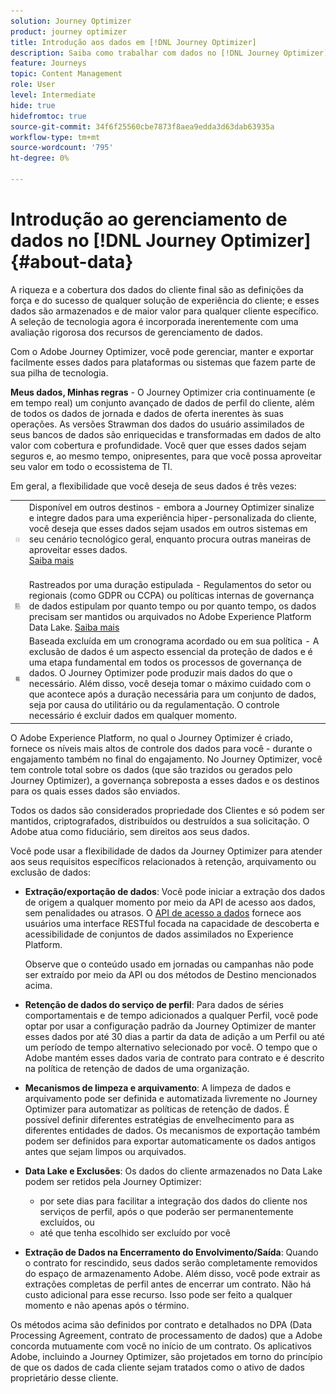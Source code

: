 ```yaml
---
solution: Journey Optimizer
product: journey optimizer
title: Introdução aos dados em [!DNL Journey Optimizer]
description: Saiba como trabalhar com dados no [!DNL Journey Optimizer]
feature: Journeys
topic: Content Management
role: User
level: Intermediate
hide: true
hidefromtoc: true
source-git-commit: 34f6f25560cbe7873f8aea9edda3d63dab63935a
workflow-type: tm+mt
source-wordcount: '795'
ht-degree: 0%

---
```


# Introdução ao gerenciamento de dados no [!DNL Journey Optimizer] {#about-data}

A riqueza e a cobertura dos dados do cliente final são as definições da força e do sucesso de qualquer solução de experiência do cliente; e esses dados são armazenados e de maior valor para qualquer cliente específico. A seleção de tecnologia agora é incorporada inerentemente com uma avaliação rigorosa dos recursos de gerenciamento de dados.

Com o Adobe Journey Optimizer, você pode gerenciar, manter e exportar facilmente esses dados para plataformas ou sistemas que fazem parte de sua pilha de tecnologia.

**Meus dados, Minhas regras** - O Journey Optimizer cria continuamente (e em tempo real) um conjunto avançado de dados de perfil do cliente, além de todos os dados de jornada e dados de oferta inerentes às suas operações. As versões Strawman dos dados do usuário assimilados de seus bancos de dados são enriquecidas e transformadas em dados de alto valor com cobertura e profundidade. Você quer que esses dados sejam seguros e, ao mesmo tempo, onipresentes, para que você possa aproveitar seu valor em todo o ecossistema de TI.

Em geral, a flexibilidade que você deseja de seus dados é três vezes:


<table style="table-layout:fixed">
<tr style="border: 0;">
  <td>
    <img alt="destinos" src="assets/do-not-localize/dest.png" />
    <br>
  </td>
  <td>
    <div>Disponível em outros destinos - embora a Journey Optimizer sinalize e integre dados para uma experiência hiper-personalizada do cliente, você deseja que esses dados sejam usados em outros sistemas em seu cenário tecnológico geral, enquanto procura outras maneiras de aproveitar esses dados.
    <div>
     <a href="../start/ajo-integrations.md">Saiba mais</a></div>
    </div>
    <br>
  </td>
</tr>
<tr style="border: 0;">
  <td>
    <img alt="retenção" src="assets/do-not-localize/retention.png" />
  </td>
  <td>
    <div>Rastreados por uma duração estipulada - Regulamentos do setor ou regionais (como GDPR ou CCPA) ou políticas internas de governança de dados estipulam por quanto tempo ou por quanto tempo, os dados precisam ser mantidos ou arquivados no Adobe Experience Platform Data Lake. <a href="../privacy/get-started-privacy.md">Saiba mais</a></div>
  </td>
</tr>
<tr style="border: 0;">
  <td>
    <img alt="política" src="assets/do-not-localize/policy.png" />
    <br>
  </td>
  <td>
    <div>Baseada excluída em um cronograma acordado ou em sua política - A exclusão de dados é um aspecto essencial da proteção de dados e é uma etapa fundamental em todos os processos de governança de dados. O Journey Optimizer pode produzir mais dados do que o necessário. Além disso, você deseja tomar o máximo cuidado com o que acontece após a duração necessária para um conjunto de dados, seja por causa do utilitário ou da regulamentação. O controle necessário é excluir dados em qualquer momento.</div>
  </td>
</tr>
</table>

O Adobe Experience Platform, no qual o Journey Optimizer é criado, fornece os níveis mais altos de controle dos dados para você - durante o engajamento também no final do engajamento. No Journey Optimizer, você tem controle total sobre os dados (que são trazidos ou gerados pelo Journey Optimizer), a governança sobreposta a esses dados e os destinos para os quais esses dados são enviados.

Todos os dados são considerados propriedade dos Clientes e só podem ser mantidos, criptografados, distribuídos ou destruídos a sua solicitação. O Adobe atua como fiduciário, sem direitos aos seus dados.

Você pode usar a flexibilidade de dados da Journey Optimizer para atender aos seus requisitos específicos relacionados à retenção, arquivamento ou exclusão de dados:

* **Extração/exportação de dados**: Você pode iniciar a extração dos dados de origem a qualquer momento por meio da API de acesso aos dados, sem penalidades ou atrasos. O [API de acesso a dados](https://experienceleague.adobe.com/docs/experience-platform/data-access/api.html) fornece aos usuários uma interface RESTful focada na capacidade de descoberta e acessibilidade de conjuntos de dados assimilados no Experience Platform. <!--In the future (on roadmap), you can use file-based destinations to export and migrate log data from Adobe Journey Optimizer. -->

   Observe que o conteúdo usado em jornadas ou campanhas não pode ser extraído por meio da API ou dos métodos de Destino mencionados acima.

* **Retenção de dados do serviço de perfil**: Para dados de séries comportamentais e de tempo adicionados a qualquer Perfil, você pode optar por usar a configuração padrão da Journey Optimizer de manter esses dados por até 30 dias a partir da data de adição a um Perfil ou até um período de tempo alternativo selecionado por você. O tempo que o Adobe mantém esses dados varia de contrato para contrato e é descrito na política de retenção de dados de uma organização.

* **Mecanismos de limpeza e arquivamento**: A limpeza de dados e arquivamento pode ser definida e automatizada livremente no Journey Optimizer para automatizar as políticas de retenção de dados. É possível definir diferentes estratégias de envelhecimento para as diferentes entidades de dados. Os mecanismos de exportação também podem ser definidos para exportar automaticamente os dados antigos antes que sejam limpos ou arquivados.

* **Data Lake e Exclusões**: Os dados do cliente armazenados no Data Lake podem ser retidos pela Journey Optimizer:

   * por sete dias para facilitar a integração dos dados do cliente nos serviços de perfil, após o que poderão ser permanentemente excluídos, ou
   * até que tenha escolhido ser excluído por você

* **Extração de Dados na Encerramento do Envolvimento/Saída**: Quando o contrato for rescindido, seus dados serão completamente removidos do espaço de armazenamento Adobe. Além disso, você pode extrair as extrações completas de perfil antes de encerrar um contrato. Não há custo adicional para esse recurso. Isso pode ser feito a qualquer momento e não apenas após o término.

Os métodos acima são definidos por contrato e detalhados no DPA (Data Processing Agreement, contrato de processamento de dados) que a Adobe concorda mutuamente com você no início de um contrato. Os aplicativos Adobe, incluindo a Journey Optimizer, são projetados em torno do princípio de que os dados de cada cliente sejam tratados como o ativo de dados proprietário desse cliente.
